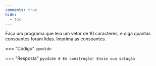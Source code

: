 ```yaml
---
comments: true
hide:
  - toc
---
```


Faça um programa que leia um vetor de 10 caracteres, e diga quantas consoantes foram lidas. Imprima as consoantes.

=== "Código"
	```pyodide
	```

=== "Resposta"
	```pyodide
	# Em construção! Envie sua solução
	```
